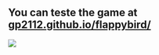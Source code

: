 
<h2>You can teste the game at <a href="https://gp2112.github.io/flappybird/">gp2112.github.io/flappybird/</a></h2>
<img src="https://i.imgur.com/taHWCW6.png">
